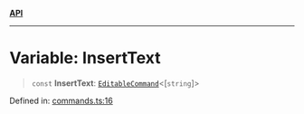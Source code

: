 [**API**](../API.md)

***

# Variable: InsertText

> `const` **InsertText**: [`EditableCommand`](../type-aliases/EditableCommand.md)\<\[`string`\]\>

Defined in: [commands.ts:16](https://github.com/inokawa/edix/blob/48ffe0d01c66f9540b747e27424142d5598f2bec/src/commands.ts#L16)
